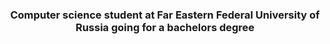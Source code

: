 <h3 align="center">Computer science student at Far Eastern Federal University of Russia going for a bachelors degree</h3>
